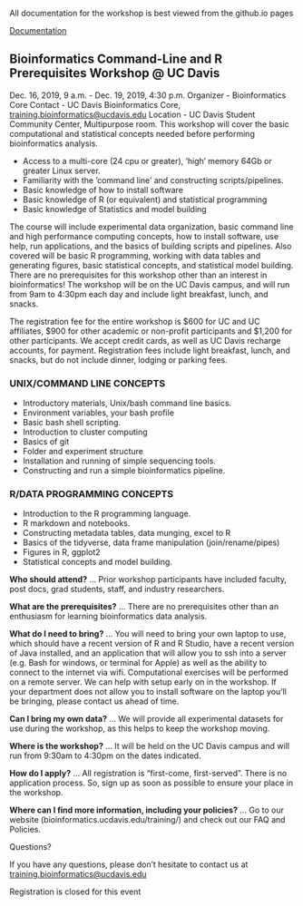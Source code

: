 All documentation for the workshop is best viewed from the github.io pages

[Documentation](https://ucdavis-bioinformatics-training.github.io/2019-Winter-Bioinformatics_Command_Line_and_R_Prerequisites_Workshop/)

## Bioinformatics Command-Line and R Prerequisites Workshop @ UC Davis  

Dec. 16, 2019, 9 a.m. - Dec. 19, 2019, 4:30 p.m.
Organizer - Bioinformatics Core
Contact - UC Davis Bioinformatics Core, training.bioinformatics@ucdavis.edu
Location - UC Davis Student Community Center, Multipurpose room.
This workshop will cover the basic computational and statistical concepts needed before performing bioinformatics analysis.

* Access to a multi-core (24 cpu or greater), ‘high’ memory 64Gb or greater Linux server.
* Familiarity with the ’command line’ and constructing scripts/pipelines.
* Basic knowledge of how to install software
* Basic knowledge of R (or equivalent) and statistical programming
* Basic knowledge of Statistics and model building

The course will include experimental data organization, basic command line and high performance computing concepts, how to install software, use help, run applications, and the basics of building scripts and pipelines. Also covered will be basic R programming, working with data tables and generating figures, basic statistical concepts, and statistical model building. There are no prerequisites for this workshop other than an interest in bioinformatics! The workshop will be on the UC Davis campus, and will run from 9am to 4:30pm each day and include light breakfast, lunch, and snacks.

The registration fee for the entire workshop is $600 for UC and UC affiliates, $900 for other academic or non-profit participants and $1,200 for other participants. We accept credit cards, as well as UC Davis recharge accounts, for payment. Registration fees include light breakfast, lunch, and snacks, but do not include dinner, lodging or parking fees.


### UNIX/COMMAND LINE CONCEPTS
* Introductory materials, Unix/bash command line basics.
* Environment variables, your bash profile
* Basic bash shell scripting.
* Introduction to cluster computing
* Basics of git
* Folder and experiment structure
* Installation and running of simple sequencing tools.
* Constructing and run a simple bioinformatics pipeline.


### R/DATA PROGRAMMING CONCEPTS
* Introduction to the R programming language.
* R markdown and notebooks.
* Constructing metadata tables, data munging, excel to R
* Basics of the tidyverse, data frame manipulation (join/rename/pipes)
* Figures in R, ggplot2
* Statistical concepts and model building.

__Who should attend?__ … Prior workshop participants have included faculty, post docs, grad students, staff, and industry researchers.

__What are the prerequisites?__ … There are no prerequisites other than an enthusiasm for learning bioinformatics data analysis.

__What do I need to bring?__ … You will need to bring your own laptop to use, which should have a recent version of R and R Studio, have a recent version of Java installed, and an application that will allow you to ssh into a server (e.g. Bash for windows, or terminal for Apple) as well as the ability to connect to the internet via wifi. Computational exercises will be performed on a remote server. We can help with setup early on in the workshop. If your department does not allow you to install software on the laptop you’ll be bringing, please contact us ahead of time.

__Can I bring my own data?__ … We will provide all experimental datasets for use during the workshop, as this helps to keep the workshop moving.

__Where is the workshop?__ … It will be held on the UC Davis campus and will run from 9:30am to 4:30pm on the dates indicated.

__How do I apply?__ … All registration is “first-come, first-served”. There is no application process.  So, sign up as soon as possible to ensure your place in the workshop.

__Where can I find more information, including your policies?__  ... Go to our website (bioinformatics.ucdavis.edu/training/) and check out our FAQ and Policies.

Questions?

If you have any questions, please don’t hesitate to contact us at training.bioinformatics@ucdavis.edu

Registration is closed for this event
